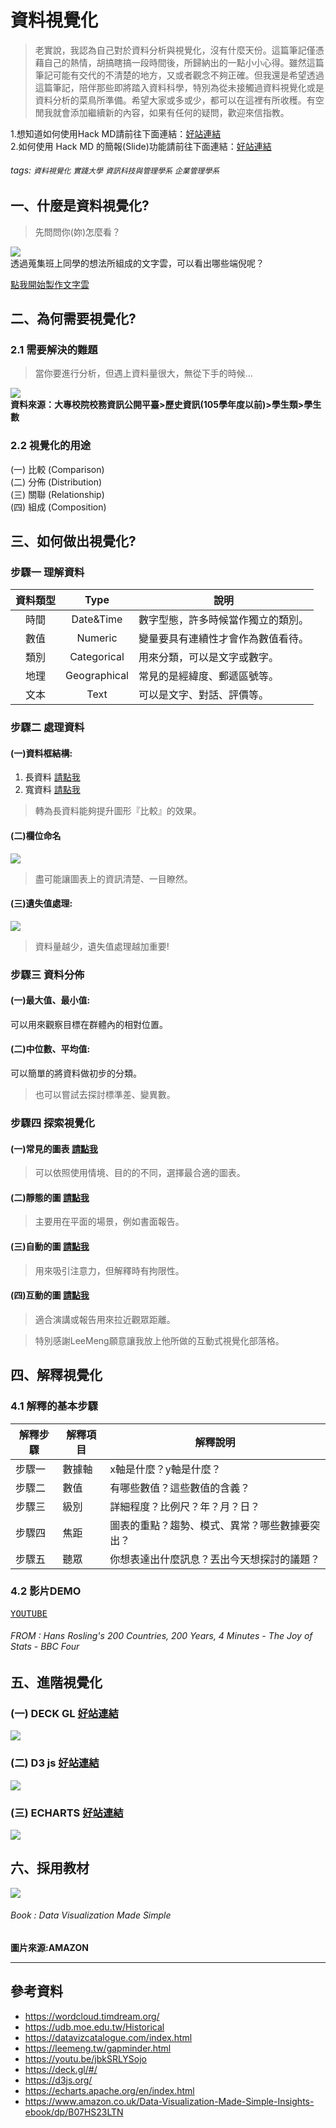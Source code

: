 # 資料視覺化    

>老實說，我認為自己對於資料分析與視覺化，沒有什麼天份。這篇筆記僅憑藉自己的熱情，胡搞瞎搞一段時間後，所歸納出的一點小小心得。雖然這篇筆記可能有交代的不清楚的地方，又或者觀念不夠正確。但我還是希望透過這篇筆記，陪伴那些即將踏入資料科學，特別為從未接觸過資料視覺化或是資料分析的菜鳥所準備。希望大家或多或少，都可以在這裡有所收穫。有空閒我就會添加繼續新的內容，如果有任何的疑問，歡迎來信指教。

1.想知道如何使用Hack MD請前往下面連結：[好站連結](https://hackmd.io/@hackmd/BJvtP4zGX)  
2.如何使用 Hack MD 的簡報(Slide)功能請前往下面連結：[好站連結](https://hackmd.io/@hackmd/HJO6srUx)  

###### tags: `資料視覺化` `實踐大學` `資訊科技與管理學系` `企業管理學系`

## 一、什麼是資料視覺化?   
> 先問問你(妳)怎麼看？

![](https://i.imgur.com/eZA0Af8.png)   
透過蒐集班上同學的想法所組成的文字雲，可以看出哪些端倪呢？

[<kbd>點我開始製作文字雲</kbd>](https://wordcloud.timdream.org/)

## 二、為何需要視覺化?   

### 2.1 需要解決的難題   

> 當你要進行分析，但遇上資料量很大，無從下手的時候...

[![](https://i.imgur.com/4I3yB0r.png)](https://udb.moe.edu.tw/Historical)  
**資料來源：大專校院校務資訊公開平臺>歷史資訊(105學年度以前)>學生類>學生數**

### 2.2 視覺化的用途   

(一) 比較 (Comparison)  
(二) 分佈 (Distribution)   
(三) 關聯 (Relationship)  
(四) 組成 (Composition)  

## 三、如何做出視覺化?   

### 步驟一 理解資料   


| 資料類型 | Type | 說明 |
| :---: | :---: | --- |
| 時間 | Date&Time | 數字型態，許多時候當作獨立的類別。 |
| 數值 | Numeric | 變量要具有連續性才會作為數值看待。 |
| 類別 | Categorical | 用來分類，可以是文字或數字。 |
| 地理 | Geographical | 常見的是經緯度、郵遞區號等。 |
| 文本 | Text | 可以是文字、對話、評價等。 |

### 步驟二 處理資料   
#### (一)資料框結構:
1. 長資料 [<kbd>請點我</kbd>](https://i.imgur.com/WqVANbG.png)
2. 寬資料 [<kbd>請點我</kbd>](https://i.imgur.com/6LGBqpD.png)  

> 轉為長資料能夠提升圖形『比較』的效果。

#### (二)欄位命名  

![](https://i.imgur.com/rgRwmhs.png)  

> 盡可能讓圖表上的資訊清楚、一目瞭然。  


#### (三)遺失值處理: 

![](https://i.imgur.com/wwrZuOY.png)  

> 資料量越少，遺失值處理越加重要!

### 步驟三 資料分佈

#### (一)最大值、最小值:
可以用來觀察目標在群體內的相對位置。

#### (二)中位數、平均值:
可以簡單的將資料做初步的分類。

>也可以嘗試去探討標準差、變異數。

### 步驟四 探索視覺化

#### (一)常見的圖表 [<kbd>請點我</kbd>](https://datavizcatalogue.com/index.html)   
>可以依照使用情境、目的的不同，選擇最合適的圖表。  

#### (二)靜態的圖 [<kbd>請點我</kbd>](https://i.imgur.com/zuK2vOu.png)  

>主要用在平面的場景，例如書面報告。

#### (三)自動的圖 [<kbd>請點我</kbd>](https://imgur.com/rY9At2k.gif)  

>用來吸引注意力，但解釋時有拘限性。

#### (四)互動的圖 [<kbd>請點我</kbd>](https://leemeng.tw/gapminder.html)  

>適合演講或報告用來拉近觀眾距離。

>特別感謝LeeMeng願意讓我放上他所做的互動式視覺化部落格。

## 四、解釋視覺化

### 4.1 解釋的基本步驟
| 解釋步驟 | 解釋項目 | 解釋說明 |
| -------- | -------- | -------- |
| 步驟一 | 數據軸 | x軸是什麼？y軸是什麼？ |
| 步驟二 | 數值 | 有哪些數值？這些數值的含義？ |
| 步驟三 | 級別 | 詳細程度？比例尺？年？月？日？ |
| 步驟四 | 焦距 | 圖表的重點？趨勢、模式、異常？哪些數據要突出？ |
| 步驟五 | 聽眾 | 你想表達出什麼訊息？丟出今天想探討的議題？ |
### 4.2 影片DEMO
[<kbd>YOUTUBE</kbd>](https://youtu.be/jbkSRLYSojo)
###### FROM : Hans Rosling's 200 Countries, 200 Years, 4 Minutes - The Joy of Stats - BBC Four


## 五、進階視覺化

### (一) DECK GL [<kbd>好站連結</kbd>](https://deck.gl/#/)
![](https://i.imgur.com/6klp5cg.jpg)
### (二) D3 js [<kbd>好站連結</kbd>](https://d3js.org/)
![](https://i.imgur.com/0ixRRbS.jpg)
### (三) ECHARTS [<kbd>好站連結</kbd>](https://echarts.apache.org/en/index.html)
![](https://i.imgur.com/0g9q2Lt.jpg)  

## 六、採用教材

[![](https://images-eu.ssl-images-amazon.com/images/I/51wnowwIoXL._SY346_.jpg)](https://www.amazon.co.uk/Data-Visualization-Made-Simple-Insights-ebook/dp/B07HS23LTN)  

###### Book : Data Visualization Made Simple
**圖片來源:AMAZON**  

---  

## 參考資料
* https://wordcloud.timdream.org/
* https://udb.moe.edu.tw/Historical
* https://datavizcatalogue.com/index.html
* https://leemeng.tw/gapminder.html
* https://youtu.be/jbkSRLYSojo
* https://deck.gl/#/
* https://d3js.org/
* https://echarts.apache.org/en/index.html
* https://www.amazon.co.uk/Data-Visualization-Made-Simple-Insights-ebook/dp/B07HS23LTN



